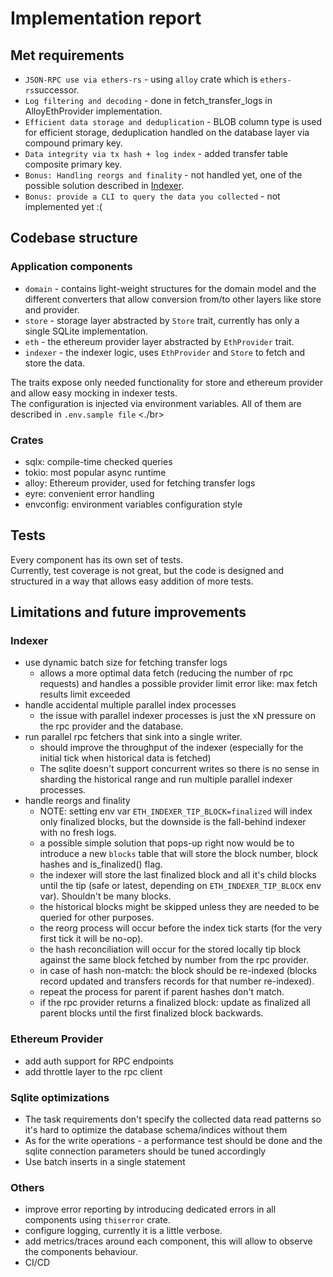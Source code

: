 # Implementation report

## Met requirements 
- `JSON-RPC use via ethers-rs` - using `alloy` crate which is `ethers-rs`successor.
- `Log filtering and decoding` - done in fetch_transfer_logs in AlloyEthProvider implementation.
- `Efficient data storage and deduplication` - BLOB column type is used for efficient storage, deduplication handled on the database layer via compound primary key.
- `Data integrity via tx hash + log index` - added transfer table composite primary key.
- `Bonus: Handling reorgs and finality` - not handled yet, one of the possible solution described in [Indexer](#Indexer).
- `Bonus: provide a CLI to query the data you collected` - not implemented yet :(

## Codebase structure
### Application components
 - `domain` - contains light-weight structures for the domain model and the different converters that allow conversion from/to other layers like store and provider.
 - `store` - storage layer abstracted by `Store` trait, currently has only a single SQLite implementation.
 - `eth` - the ethereum provider layer abstracted by `EthProvider` trait.
 - `indexer` - the indexer logic, uses `EthProvider` and `Store` to fetch and store the data.
   
The traits expose only needed functionality for store and ethereum provider and allow easy mocking in indexer tests.</br>
The configuration is injected via environment variables. All of them are described in `.env.sample file` <./br>

### Crates
 - sqlx: compile-time checked queries
 - tokio: most popular async runtime
 - alloy: Ethereum provider, used for fetching transfer logs
 - eyre: convenient error handling
 - envconfig: environment variables configuration style

## Tests
Every component has its own set of tests.</br>
Currently, test coverage is not great, but the code is designed and structured in a way that allows easy addition of more tests.

## Limitations and future improvements
### Indexer
 - use dynamic batch size for fetching transfer logs
    - allows a more optimal data fetch (reducing the number of rpc requests) and handles a possible provider limit error like: max fetch results limit exceeded
 - handle accidental multiple parallel index processes
   - the issue with parallel indexer processes is just the xN pressure on the rpc provider and the database.
 - run parallel rpc fetchers that sink into a single writer.
   - should improve the throughput of the indexer (especially for the initial tick when historical data is fetched)
   - The sqlite doesn't support concurrent writes so there is no sense in sharding the historical range and run multiple parallel indexer processes.
 - handle reorgs and finality
   - NOTE: setting env var `ETH_INDEXER_TIP_BLOCK=finalized` will index only finalized blocks, but the downside is the fall-behind indexer with no fresh logs.
   - a possible simple solution that pops-up right now would be to introduce a new `blocks` table that will store the block number, block hashes and is_finalized() flag.
   - the indexer will store the last finalized block and all it's child blocks until the tip (safe or latest, depending on `ETH_INDEXER_TIP_BLOCK` env var). Shouldn't be many blocks.
   - the historical blocks might be skipped unless they are needed to be queried for other purposes.
   - the reorg process will occur before the index tick starts (for the very first tick it will be no-op).
   - the hash reconciliation will occur for the stored locally tip block against the same block fetched by number from the rpc provider.
   - in case of hash non-match: the block should be re-indexed (blocks record updated and transfers records for that number re-indexed).
   - repeat the process for parent if parent hashes don't match.
   - if the rpc provider returns a finalized block: update as finalized all parent blocks until the first finalized block backwards.

### Ethereum Provider
 - add auth support for RPC endpoints
 - add throttle layer to the rpc client

### Sqlite optimizations
 - The task requirements don't specify the collected data read patterns so it's hard to optimize the database schema/indices without them
 - As for the write operations - a performance test should be done and the sqlite connection parameters should be tuned accordingly
 - Use batch inserts in a single statement

### Others
 - improve error reporting by introducing dedicated errors in all components using `thiserror` crate.
 - configure logging, currently it is a little verbose.
 - add metrics/traces around each component, this will allow to observe the components behaviour.
 - CI/CD

